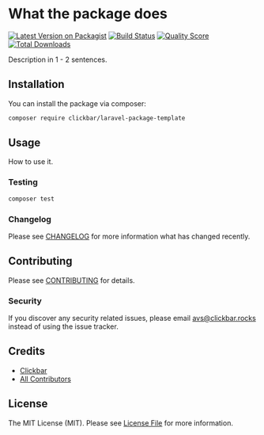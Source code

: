 # What the package does

[![Latest Version on Packagist](https://img.shields.io/packagist/v/clickbar/laravel-package-template.svg?style=flat-square)](https://packagist.org/packages/clickbar/laravel-package-template)
[![Build Status](https://img.shields.io/travis/clickbar/laravel-package-template/master.svg?style=flat-square)](https://travis-ci.org/clickbar/laravel-package-template)
[![Quality Score](https://img.shields.io/scrutinizer/g/clickbar/laravel-package-template.svg?style=flat-square)](https://scrutinizer-ci.com/g/clickbar/laravel-package-template)
[![Total Downloads](https://img.shields.io/packagist/dt/clickbar/laravel-package-template.svg?style=flat-square)](https://packagist.org/packages/clickbar/laravel-package-template)

Description in 1 - 2 sentences.

## Installation

You can install the package via composer:

```bash
composer require clickbar/laravel-package-template
```

## Usage

How to use it.

### Testing

``` bash
composer test
```

### Changelog

Please see [CHANGELOG](CHANGELOG.md) for more information what has changed recently.

## Contributing

Please see [CONTRIBUTING](CONTRIBUTING.md) for details.

### Security

If you discover any security related issues, please email avs@clickbar.rocks instead of using the issue tracker.

## Credits

- [Clickbar](https://github.com/clickbar)
- [All Contributors](../../contributors)

## License

The MIT License (MIT). Please see [License File](LICENSE.md) for more information.
